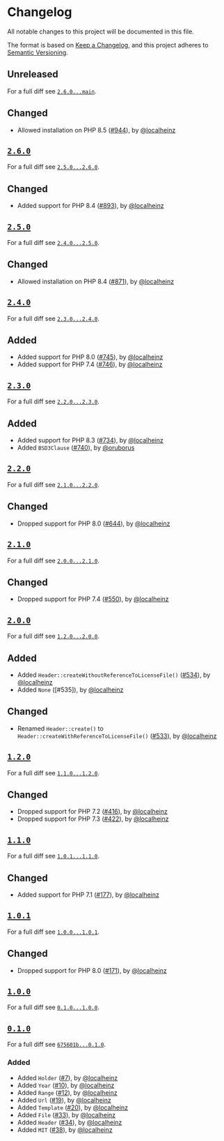 # Changelog

All notable changes to this project will be documented in this file.

The format is based on [Keep a Changelog](https://keepachangelog.com/en/1.0.0/), and this project adheres to [Semantic Versioning](https://semver.org/spec/v2.0.0.html).

## Unreleased

For a full diff see [`2.6.0...main`][2.6.0...main].

## Changed

- Allowed installation on PHP 8.5 ([#944]), by [@localheinz]

## [`2.6.0`][2.6.0]

For a full diff see [`2.5.0...2.6.0`][2.5.0...2.6.0].

## Changed

- Added support for PHP 8.4 ([#893]), by [@localheinz]

## [`2.5.0`][2.5.0]

For a full diff see [`2.4.0...2.5.0`][2.4.0...2.5.0].

## Changed

- Allowed installation on PHP 8.4 ([#871]), by [@localheinz]

## [`2.4.0`][2.4.0]

For a full diff see [`2.3.0...2.4.0`][2.3.0...2.4.0].

## Added

- Added support for PHP 8.0 ([#745]), by [@localheinz]
- Added support for PHP 7.4 ([#746]), by [@localheinz]

## [`2.3.0`][2.3.0]

For a full diff see [`2.2.0...2.3.0`][2.2.0...2.3.0].

## Added

- Added support for PHP 8.3 ([#734]), by [@localheinz]
- Added `BSD3Clause` ([#740]), by [@oruborus]

## [`2.2.0`][2.2.0]

For a full diff see [`2.1.0...2.2.0`][2.1.0...2.2.0].

## Changed

- Dropped support for PHP 8.0 ([#644]), by [@localheinz]

## [`2.1.0`][2.1.0]

For a full diff see [`2.0.0...2.1.0`][2.0.0...2.1.0].

## Changed

- Dropped support for PHP 7.4 ([#550]), by [@localheinz]

## [`2.0.0`][2.0.0]

For a full diff see [`1.2.0...2.0.0`][1.2.0...2.0.0].

## Added

- Added `Header::createWithoutReferenceToLicenseFile()` ([#534]), by [@localheinz]
- Added `None` ([#535]), by [@localheinz]

## Changed

- Renamed `Header::create()` to `Header::createWithReferenceToLicenseFile()` ([#533]), by [@localheinz]

## [`1.2.0`][1.2.0]

For a full diff see [`1.1.0...1.2.0`][1.1.0...1.2.0].

## Changed

- Dropped support for PHP 7.2 ([#416]), by [@localheinz]
- Dropped support for PHP 7.3 ([#422]), by [@localheinz]

## [`1.1.0`][1.1.0]

For a full diff see [`1.0.1...1.1.0`][1.0.1...1.1.0].

## Changed

- Added support for PHP 7.1 ([#177]), by [@localheinz]

## [`1.0.1`][1.0.1]

For a full diff see [`1.0.0...1.0.1`][1.0.0...1.0.1].

## Changed

- Dropped support for PHP 8.0 ([#171]), by [@localheinz]

## [`1.0.0`][1.0.0]

For a full diff see [`0.1.0...1.0.0`][0.1.0...1.0.0].

## [`0.1.0`][0.1.0]

For a full diff see [`675601b...0.1.0`][675601b...0.1.0].

### Added

- Added `Holder` ([#7]), by [@localheinz]
- Added `Year` ([#10]), by [@localheinz]
- Added `Range` ([#12]), by [@localheinz]
- Added `Url` ([#19]), by [@localheinz]
- Added `Template` ([#20]), by [@localheinz]
- Added `File` ([#33]), by [@localheinz]
- Added `Header` ([#34]), by [@localheinz]
- Added `MIT` ([#38]), by [@localheinz]

[0.1.0]: https://github.com/ergebnis/license/releases/tag/0.1.0
[1.0.0]: https://github.com/ergebnis/license/releases/tag/1.0.0
[1.0.1]: https://github.com/ergebnis/license/releases/tag/1.0.1
[1.1.0]: https://github.com/ergebnis/license/releases/tag/1.1.0
[1.2.0]: https://github.com/ergebnis/license/releases/tag/1.2.0
[2.0.0]: https://github.com/ergebnis/license/releases/tag/2.0.0
[2.1.0]: https://github.com/ergebnis/license/releases/tag/2.1.0
[2.2.0]: https://github.com/ergebnis/license/releases/tag/2.2.0
[2.3.0]: https://github.com/ergebnis/license/releases/tag/2.3.0
[2.4.0]: https://github.com/ergebnis/license/releases/tag/2.4.0
[2.5.0]: https://github.com/ergebnis/license/releases/tag/2.5.0
[2.6.0]: https://github.com/ergebnis/license/releases/tag/2.6.0

[675601b...0.1.0]: https://github.com/ergebnis/license/compare/675601b...0.1.0
[0.1.0...1.0.0]: https://github.com/ergebnis/license/compare/0.1.0...1.0.0
[1.0.0...1.0.1]: https://github.com/ergebnis/license/compare/1.0.0...1.0.1
[1.0.1...1.1.0]: https://github.com/ergebnis/license/compare/1.0.1...1.1.0
[1.1.0...1.2.0]: https://github.com/ergebnis/license/compare/1.1.0...1.2.0
[1.2.0...2.0.0]: https://github.com/ergebnis/license/compare/1.2.0...2.0.0
[2.0.0...2.1.0]: https://github.com/ergebnis/license/compare/2.0.0...2.1.0
[2.1.0...2.2.0]: https://github.com/ergebnis/license/compare/2.1.0...2.2.0
[2.2.0...2.3.0]: https://github.com/ergebnis/license/compare/2.2.0...2.3.0
[2.3.0...2.4.0]: https://github.com/ergebnis/license/compare/2.3.0...2.4.0
[2.4.0...2.5.0]: https://github.com/ergebnis/license/compare/2.4.0...2.5.0
[2.5.0...2.6.0]: https://github.com/ergebnis/license/compare/2.5.0...2.6.0
[2.6.0...main]: https://github.com/ergebnis/license/compare/2.6.0...main

[#7]: https://github.com/ergebnis/license/pull/7
[#10]: https://github.com/ergebnis/license/pull/10
[#12]: https://github.com/ergebnis/license/pull/12
[#19]: https://github.com/ergebnis/license/pull/19
[#20]: https://github.com/ergebnis/license/pull/20
[#33]: https://github.com/ergebnis/license/pull/33
[#34]: https://github.com/ergebnis/license/pull/34
[#38]: https://github.com/ergebnis/license/pull/38
[#171]: https://github.com/ergebnis/license/pull/171
[#177]: https://github.com/ergebnis/license/pull/177
[#416]: https://github.com/ergebnis/license/pull/416
[#422]: https://github.com/ergebnis/license/pull/422
[#533]: https://github.com/ergebnis/license/pull/533
[#534]: https://github.com/ergebnis/license/pull/534
[#550]: https://github.com/ergebnis/license/pull/550
[#644]: https://github.com/ergebnis/license/pull/644
[#734]: https://github.com/ergebnis/license/pull/734
[#740]: https://github.com/ergebnis/license/pull/740
[#745]: https://github.com/ergebnis/license/pull/745
[#746]: https://github.com/ergebnis/license/pull/746
[#871]: https://github.com/ergebnis/license/pull/871
[#893]: https://github.com/ergebnis/license/pull/893
[#944]: https://github.com/ergebnis/license/pull/944

[@localheinz]: https://github.com/localheinz
[@oruborus]: https://github.com/oruborus
